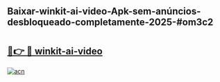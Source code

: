 ## Baixar-winkit-ai-video-Apk-sem-anúncios-desbloqueado-completamente-2025-#om3c2

# <h2><a href="https://ainizakaria.my?title=winkit-ai-video&ref=22M">🔗👉 🔴 winkit-ai-video</a></h2>

[![acn](https://github.com/user-attachments/assets/0f9c940e-d8b0-45ae-aac7-cd30a18b3e1c)](https://ainizakaria.my?title=winkit-ai-video&ref=22M)

